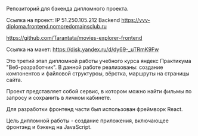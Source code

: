 Репозиторий для бэкенда дипломного проекта.

Ссылка на проект: IP 51.250.105.212 Backend https://vvv-diploma.frontend.nomoredomainsclub.ru

https://github.com/Tarantata/movies-explorer-frontend

Ссылка на макет: https://disk.yandex.ru/d/dy69-_uTRmK9Fw

Это третий этап дипломной работы учебного курса яндекс Практикума "Веб-разработчик". В данной работе реализованы: создание компонентов и файловой структуроы, вёрстка, маршруты на страницы сайта.

Проект представляет собой сервис, в котором можно найти фильмы по запросу и сохранить в личном кабинете.

Для разработки фронтенд части был использован фреймворк React.

Цель дипломной работы - создание приложения, включающее фронтэнд и бэкенд на JavaScript.